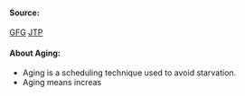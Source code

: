 #### Source:
[GFG](https://www.geeksforgeeks.org/starvation-and-aging-in-operating-systems/)
[JTP](https://www.javatpoint.com/starvation-and-aging-in-operating-systems)


#### About Aging:

* Aging is a scheduling technique used to avoid starvation.
* Aging means increas
